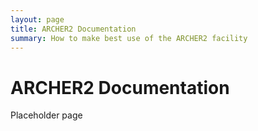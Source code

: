 ```yaml
---
layout: page
title: ARCHER2 Documentation
summary: How to make best use of the ARCHER2 facility
---
```


# ARCHER2 Documentation #

Placeholder page